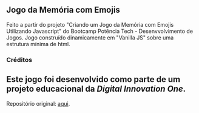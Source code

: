 ## Jogo da Memória com Emojis

  Feito a partir do projeto "Criando um Jogo da Memória com Emojis Utilizando Javascript" do Bootcamp Potência Tech - Desenvvolvimento de Jogos.
  Jogo construído dinamicamente em "Vanilla JS" sobre uma estrutura mínima de html.

### Créditos

Este jogo foi desenvolvido como parte de um projeto educacional da *Digital Innovation One*.
---
Repositório original: [aqui](https://github.com/digitalinnovationone/js-emoji-memory-game).

